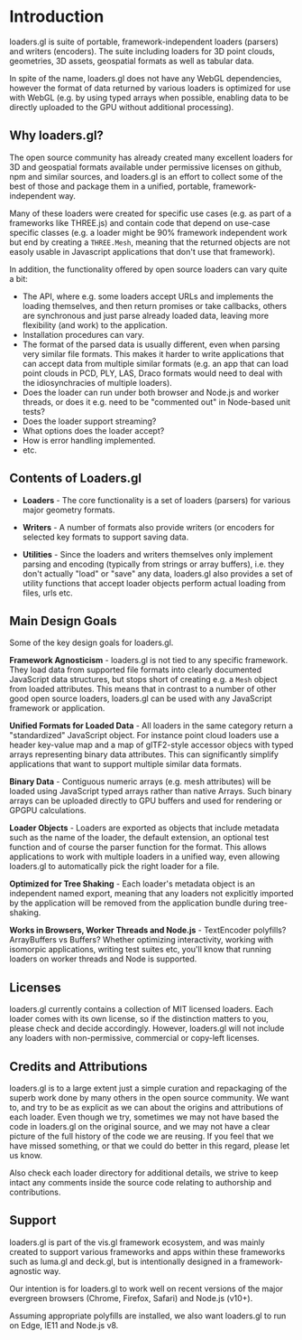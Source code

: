 # Introduction

loaders.gl is suite of portable, framework-independent loaders (parsers) and writers (encoders). The suite including loaders for 3D point clouds, geometries, 3D assets, geospatial formats as well as tabular data.

In spite of the name, loaders.gl does not have any WebGL dependencies, however the format of data returned by various loaders is optimized for use with WebGL (e.g. by using typed arrays when possible, enabling data to be directly uploaded to the GPU without additional processing).

## Why loaders.gl?

The open source community has already created many excellent loaders for 3D and geospatial formats available under permissive licenses on github, npm and similar sources, and loaders.gl is an effort to collect some of the best of those and package them in a unified, portable, framework-independent way.

Many of these loaders were created for specific use cases (e.g. as part of a frameworks like THREE.js) and contain code that depend on use-case specific classes (e.g. a loader might be 90% framework independent work but end by creating a `THREE.Mesh`, meaning that the returned objects are not easoly usable in Javascript applications that don't use that framework).

In addition, the functionality offered by open source loaders can vary quite a bit:

- The API, where e.g. some loaders accept URLs and implements the loading themselves, and then return promises or take callbacks, others are synchronous and just parse already loaded data, leaving more flexibility (and work) to the application.
- Installation procedures can vary.
- The format of the parsed data is usually different, even when parsing very similar file formats. This makes it harder to write applications that can accept data from multiple similar formats (e.g. an app that can load point clouds in PCD, PLY, LAS, Draco formats would need to deal with the idiosynchracies of multiple loaders).
- Does the loader can run under both browser and Node.js and worker threads, or does it e.g. need to be "commented out" in Node-based unit tests?
- Does the loader support streaming?
- What options does the loader accept?
- How is error handling implemented.
- etc.

## Contents of Loaders.gl

- **Loaders** - The core functionality is a set of loaders (parsers) for various major geometry formats.

- **Writers** - A number of formats also provide writers (or encoders for selected key formats to support saving data.

- **Utilities** - Since the loaders and writers themselves only implement parsing and encoding (typically from strings or array buffers), i.e. they don't actually "load" or "save" any data, loaders.gl also provides a set of utility functions that accept loader objects perform actual loading from files, urls etc.

## Main Design Goals

Some of the key design goals for loaders.gl.

**Framework Agnosticism** - loaders.gl is not tied to any specific framework. They load data from supported file formats into clearly documented JavaScript data structures, but stops short of creating e.g. a `Mesh` object from loaded attributes. This means that in contrast to a number of other good open source loaders, loaders.gl can be used with any JavaScript framework or application.

**Unified Formats for Loaded Data** - All loaders in the same category return a "standardized" JavaScript object. For instance point cloud loaders use a header key-value map and a map of glTF2-style accessor objecs with typed arrays representing binary data attributes. This can significantly simplify applications that want to support multiple similar data formats.

**Binary Data** - Contiguous numeric arrays (e.g. mesh attributes) will be loaded using JavaScript typed arrays rather than native Arrays. Such binary arrays can be uploaded directly to GPU buffers and used for rendering or GPGPU calculations.

**Loader Objects** - Loaders are exported as objects that include metadata such as the name of the loader, the default extension, an optional test function and of course the parser function for the format. This allows applications to work with multiple loaders in a unified way, even allowing loaders.gl to automatically pick the right loader for a file.

**Optimized for Tree Shaking** - Each loader's metadata object is an independent named export, meaning that any loaders not explicitly imported by the application will be removed from the application bundle during tree-shaking.

**Works in Browsers, Worker Threads and Node.js** - TextEncoder polyfills? ArrayBuffers vs Buffers? Whether optimizing interactivity, working with isomorpic applications, writing test suites etc, you'll know that running loaders on worker threads and Node is supported.

## Licenses

loaders.gl currently contains a collection of MIT licensed loaders. Each loader comes with its own license, so if the distinction matters to you, please check and decide accordingly. However, loaders.gl will not include any loaders with non-permissive, commercial or copy-left licenses.

## Credits and Attributions

loaders.gl is to a large extent just a simple curation and repackaging of the superb work done by many others in the open source community. We want to, and try to be as explicit as we can about the origins and attributions of each loader. Even though we try, sometimes we may not have based the code in loaders.gl on the original source, and we may not have a clear picture of the full history of the code we are reusing. If you feel that we have missed something, or that we could do better in this regard, please let us know.

Also check each loader directory for additional details, we strive to keep intact any comments inside the source code relating to authorship and contributions.

## Support

loaders.gl is part of the vis.gl framework ecosystem, and was mainly created to support various frameworks and apps within these frameworks such as luma.gl and deck.gl, but is intentionally designed in a framework-agnostic way.

Our intention is for loaders.gl to work well on recent versions of the major evergreen browsers (Chrome, Firefox, Safari) and Node.js (v10+).

Assuming appropriate polyfills are installed, we also want loaders.gl to run on Edge, IE11 and Node.js v8.
